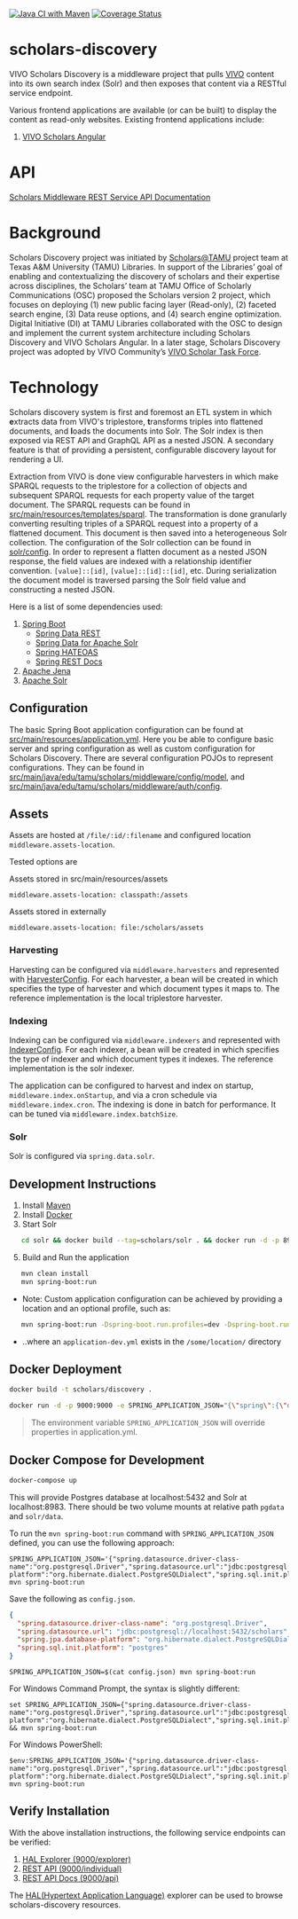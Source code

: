 [![Java CI with Maven](https://github.com/TAMULib/scholars-discovery/workflows/Java%20CI%20with%20Maven/badge.svg)](https://github.com/TAMULib/scholars-discovery/actions?query=workflow%3A%22Java+CI+with+Maven%22)
[![Coverage Status](https://coveralls.io/repos/github/TAMULib/scholars-discovery/badge.svg)](https://coveralls.io/github/TAMULib/scholars-discovery)

# scholars-discovery

VIVO Scholars Discovery is a middleware project that pulls [VIVO](https://duraspace.org/vivo/) content into its own search index (Solr) and then exposes that content via a RESTful service endpoint.

Various frontend applications are available (or can be built) to display the content as read-only websites.
Existing frontend applications include:

1. [VIVO Scholars Angular](https://github.com/vivo-community/scholars-angular)

# API

[Scholars Middleware REST Service API Documentation](https://tamulib.github.io/scholars-discovery/)

# Background

Scholars Discovery project was initiated by [Scholars@TAMU](https://scholars.library.tamu.edu/) project team at Texas A&M University (TAMU) Libraries. In support of the Libraries’ goal of enabling and contextualizing the discovery of scholars and their expertise across disciplines, the Scholars’ team at TAMU Office of Scholarly Communications (OSC) proposed the Scholars version 2 project, which focuses on deploying (1) new public facing layer (Read-only), (2) faceted search engine, (3) Data reuse options, and (4) search engine optimization. Digital Initiative (DI) at TAMU Libraries collaborated with the OSC to design and implement the current system architecture including Scholars Discovery and VIVO Scholars Angular. In a later stage, Scholars Discovery project was adopted by VIVO Community’s [VIVO Scholar Task Force](https://wiki.duraspace.org/display/VIVO/VIVO+Scholar+Task+Force).

# Technology

Scholars discovery system is first and foremost an ETL system in which **e**xtracts data from VIVO's triplestore, **t**ransforms triples into flattened documents, and **l**oads the documents into Solr. The Solr index is then exposed via REST API and GraphQL API as a nested JSON. A secondary feature is that of providing a persistent, configurable discovery layout for rendering a UI. 

Extraction from VIVO is done view configurable harvesters in which make SPARQL requests to the triplestore for a collection of objects and subsequent SPARQL requests for each property value of the target document. The SPARQL requests can be found in [src/main/resources/templates/sparql](https://github.com/vivo-community/scholars-discovery/tree/master/src/main/resources/templates/sparql). The transformation is done granularly converting resulting triples of a SPARQL request into a property of a flattened document. This document is then saved into a heterogeneous Solr collection. The configuration of the Solr collection can be found in [solr/config](https://github.com/vivo-community/scholars-discovery/tree/master/solr/config). In order to represent a flatten document as a nested JSON response, the field values are indexed with a relationship identifier convention. ```[value]::[id]```, ```[value]::[id]::[id]```, etc. During serialization the document model is traversed parsing the Solr field value and constructing a nested JSON.

Here is a list of some dependencies used:

1. [Spring Boot](https://spring.io/projects/spring-boot)
   - [Spring Data REST](https://spring.io/projects/spring-data-rest)
   - [Spring Data for Apache Solr](https://spring.io/projects/spring-data-solr)
   - [Spring HATEOAS](https://spring.io/projects/spring-hateoas)
   - [Spring REST Docs](https://spring.io/projects/spring-restdocs)
2. [Apache Jena](https://jena.apache.org/)
3. [Apache Solr](https://lucene.apache.org/solr/)

## Configuration

The basic Spring Boot application configuration can be found at [src/main/resources/application.yml](https://github.com/vivo-community/scholars-discovery/blob/master/src/main/resources/application.yml). Here you be able to configure basic server and spring configuration as well as custom configuration for Scholars Discovery. There are several configuration POJOs to represent configurations. They can be found in [src/main/java/edu/tamu/scholars/middleware/config/model](https://github.com/vivo-community/scholars-discovery/tree/master/src/main/java/edu/tamu/scholars/middleware/config/model), and [src/main/java/edu/tamu/scholars/middleware/auth/config](https://github.com/vivo-community/scholars-discovery/tree/master/src/main/java/edu/tamu/scholars/middleware/auth/config).

## Assets

Assets are hosted at `/file/:id/:filename` and configured location `middleware.assets-location`.

Tested options are

Assets stored in src/main/resources/assets
```
middleware.assets-location: classpath:/assets
```

Assets stored in externally
```
middleware.assets-location: file:/scholars/assets
```

### Harvesting

Harvesting can be configured via ```middleware.harvesters``` and represented with [HarvesterConfig](https://github.com/vivo-community/scholars-discovery/blob/master/src/main/java/edu/tamu/scholars/middleware/config/model/HarvesterConfig.java). For each harvester, a bean will be created in which specifies the type of harvester and which document types it maps to. The reference implementation is the local triplestore harvester.

### Indexing

Indexing can be configured via ```middleware.indexers``` and represented with [IndexerConfig](https://github.com/vivo-community/scholars-discovery/blob/master/src/main/java/edu/tamu/scholars/middleware/config/model/IndexerConfig.java). For each indexer, a bean will be created in which specifies the type of indexer and which document types it indexes. The reference implementation is the solr indexer.

The application can be configured to harvest and index on startup, ```middleware.index.onStartup```, and via a cron schedule via ```middleware.index.cron```. The indexing is done in batch for performance. It can be tuned via ```middleware.index.batchSize```.

### Solr

Solr is configured via ```spring.data.solr```.

## Development Instructions

1. Install [Maven](https://maven.apache.org/install.html)
2. Install [Docker](https://docs.docker.com/install/)
3. Start Solr

```bash
   cd solr && docker build --tag=scholars/solr . && docker run -d -p 8983:8983 scholars/solr && cd ..
```

5. Build and Run the application

```bash
   mvn clean install
   mvn spring-boot:run
```

   - Note: Custom application configuration can be achieved by providing a location and an optional profile, such as:

```bash
   mvn spring-boot:run -Dspring-boot.run.profiles=dev -Dspring-boot.run.config.location=/some/directory/
```

   - ..where an `application-dev.yml` exists in the `/some/location/` directory

## Docker Deployment

```bash
docker build -t scholars/discovery .
```

```bash
docker run -d -p 9000:9000 -e SPRING_APPLICATION_JSON="{\"spring\":{\"data\":{\"solr\":{\"host\":\"http://localhost:8983/solr\"}}},\"ui\":{\"url\":\"http://localhost:3000\"},\"vivo\":{\"base-url\":\"http://localhost:8080/vivo\"},\"middleware\":{\"allowed-origins\":[\"http://localhost:3000\"],\"index\":{\"onStartup\":false},\"export\":{\"individualBaseUri\":\"http://localhost:3000/display\"}}}" scholars/discovery
```

> The environment variable `SPRING_APPLICATION_JSON` will override properties in application.yml.

## Docker Compose for Development

```bash
docker-compose up
```

This will provide Postgres database at localhost:5432 and Solr at localhost:8983. There should be two volume mounts at relative path `pgdata` and `solr/data`.

To run the `mvn spring-boot:run` command with `SPRING_APPLICATION_JSON` defined, you can use the following approach:

```
SPRING_APPLICATION_JSON='{"spring.datasource.driver-class-name":"org.postgresql.Driver","spring.datasource.url":"jdbc:postgresql://localhost:5432/scholars","spring.jpa.database-platform":"org.hibernate.dialect.PostgreSQLDialect","spring.sql.init.platform":"postgres"}' mvn spring-boot:run
```

Save the following as `config.json`.

```json
{
  "spring.datasource.driver-class-name": "org.postgresql.Driver",
  "spring.datasource.url": "jdbc:postgresql://localhost:5432/scholars",
  "spring.jpa.database-platform": "org.hibernate.dialect.PostgreSQLDialect",
  "spring.sql.init.platform": "postgres"
}
```

```
SPRING_APPLICATION_JSON=$(cat config.json) mvn spring-boot:run
```


For Windows Command Prompt, the syntax is slightly different:

```
set SPRING_APPLICATION_JSON={"spring.datasource.driver-class-name":"org.postgresql.Driver","spring.datasource.url":"jdbc:postgresql://localhost:5432/scholars","spring.jpa.database-platform":"org.hibernate.dialect.PostgreSQLDialect","spring.sql.init.platform":"postgres"} && mvn spring-boot:run
```

For Windows PowerShell:

```
$env:SPRING_APPLICATION_JSON='{"spring.datasource.driver-class-name":"org.postgresql.Driver","spring.datasource.url":"jdbc:postgresql://localhost:5432/scholars","spring.jpa.database-platform":"org.hibernate.dialect.PostgreSQLDialect","spring.sql.init.platform":"postgres"}'; mvn spring-boot:run
```

## Verify Installation

With the above installation instructions, the following service endpoints can be verified:

1. [HAL Explorer (9000/explorer)](http://localhost:9000)
2. [REST API (9000/individual)](http://localhost:9000/individual)
3. [REST API Docs (9000/api)](http://localhost:9000/api)

The [HAL(Hypertext Application Language)](https://docs.spring.io/spring-data/rest/docs/current/reference/html/#tools.hal-explorer) explorer can be used to browse scholars-discovery resources.
